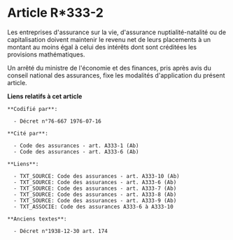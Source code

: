 # Article R*333-2

Les entreprises d'assurance sur la vie, d'assurance nuptialité-natalité ou de capitalisation doivent maintenir le revenu net
de leurs placements à un montant au moins égal à celui des intérêts dont sont créditées les provisions mathématiques.

Un arrêté du ministre de l'économie et des finances, pris après avis du conseil national des assurances, fixe les modalités
d'application du présent article.

**Liens relatifs à cet article**

	**Codifié par**:

	  - Décret n°76-667 1976-07-16

	**Cité par**:

	  - Code des assurances - art. A333-1 (Ab)
	  - Code des assurances - art. A333-6 (Ab)

	**Liens**:

	  - TXT_SOURCE: Code des assurances - art. A333-10 (Ab)
	  - TXT_SOURCE: Code des assurances - art. A333-6 (Ab)
	  - TXT_SOURCE: Code des assurances - art. A333-7 (Ab)
	  - TXT_SOURCE: Code des assurances - art. A333-8 (Ab)
	  - TXT_SOURCE: Code des assurances - art. A333-9 (Ab)
	  - TXT_ASSOCIE: Code des assurances A333-6 à A333-10

	**Anciens textes**:

	  - Décret n°1938-12-30 art. 174
